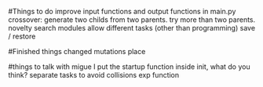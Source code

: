 #Things to do
improve input functions and output functions in main.py 
crossover: generate two childs from two parents. try more than two parents.
novelty search
modules
allow different tasks (other than programming)
save / restore

#Finished things
changed mutations place

#things to talk with migue
I put the startup function inside init, what do you think?
separate tasks to avoid collisions
exp function
